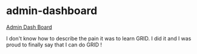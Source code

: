 # admin-dashboard

<a href="https://www.theodinproject.com/lessons/node-path-intermediate-html-and-css-admin-dashboard">Admin Dash Board</a>

I don't know how to describe the pain it was to learn GRID. I did it and I was proud to finally say that I can do GRID !
